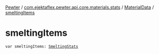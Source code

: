 [Pewter](../../index.md) / [com.ejektaflex.pewter.api.core.materials.stats](../index.md) / [MaterialData](index.md) / [smeltingItems](./smelting-items.md)

# smeltingItems

`var smeltingItems: `[`SmeltingStats`](../-smelting-stats/index.md)